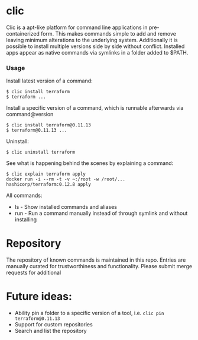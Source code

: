 # clic
Clic is a apt-like platform for command line applications in pre-containerized form.  This makes commands simple to add and remove leaving minimum alterations to the underlying system.  Additionally it is possible to install multiple versions side by side without conflict.   Installed apps appear as native commands via symlinks in a folder added to $PATH.

### Usage
Install latest version of a command:
```
$ clic install terraform
$ terraform ...
```

Install a specific version of a command, which is runnable afterwards via command@version
```
$ clic install terraform@0.11.13
$ terraform@0.11.13 ...
```

Uninstall:
```
$ clic uninstall terraform
```

See what is happening behind the scenes by explaining a command:
```
$ clic explain terraform apply
docker run -i --rm -t -v ~:/root -w /root/... hashicorp/terraform:0.12.8 apply
```

All commands:
* ls  - Show installed commands and aliases
* run - Run a command manually instead of through symlink and without installing

# Repository
The repository of known commands is maintained in this repo.  Entries are manually curated for trustworthiness and functionality.  Please submit merge requests for additional   

# Future ideas:
* Ability pin a folder to a specific version of a tool, i.e. `clic pin terraform@0.11.13`
* Support for custom repositories
* Search and list the repository
